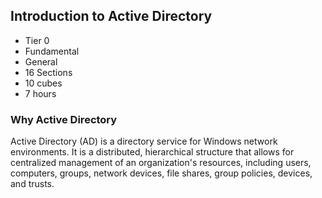 ## Introduction to Active Directory

- Tier 0
- Fundamental 
- General
- 16 Sections
- 10 cubes
- 7 hours


### Why Active Directory
Active Directory (AD) is a directory service for Windows network environments. It is a distributed, hierarchical structure 
that allows for centralized management of an organization's resources, including users, computers, groups, network devices,
file shares, group policies, devices, and trusts. 

